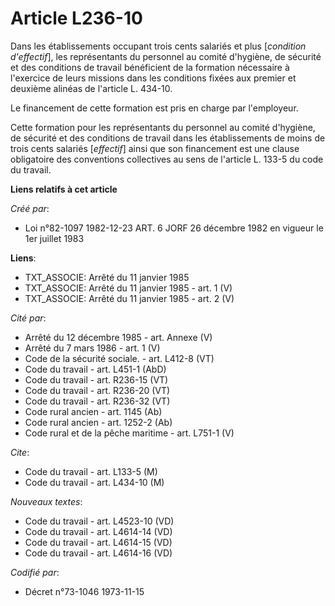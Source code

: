 # Article L236-10

Dans les établissements occupant trois cents salariés et plus [*condition d'effectif*], les représentants du personnel au
comité d'hygiène, de sécurité et des conditions de travail bénéficient de la formation nécessaire à l'exercice de leurs
missions dans les conditions fixées aux premier et deuxième alinéas de l'article L. 434-10.

Le financement de cette formation est pris en charge par l'employeur.

Cette formation pour les représentants du personnel au comité d'hygiène, de sécurité et des conditions de travail dans les
établissements de moins de trois cents salariés [*effectif*] ainsi que son financement est une clause obligatoire des
conventions collectives au sens de l'article L. 133-5 du code du travail.

**Liens relatifs à cet article**

_Créé par_:

  - Loi n°82-1097 1982-12-23 ART. 6 JORF 26 décembre 1982 en vigueur le 1er juillet 1983

**Liens**:

  - TXT_ASSOCIE: Arrêté du 11 janvier 1985
  - TXT_ASSOCIE: Arrêté du 11 janvier 1985 - art. 1 (V)
  - TXT_ASSOCIE: Arrêté du 11 janvier 1985 - art. 2 (V)

_Cité par_:

  - Arrêté du 12 décembre 1985 - art. Annexe (V)
  - Arrêté du 7 mars 1986 - art. 1 (V)
  - Code de la sécurité sociale. - art. L412-8 (VT)
  - Code du travail - art. L451-1 (AbD)
  - Code du travail - art. R236-15 (VT)
  - Code du travail - art. R236-20 (VT)
  - Code du travail - art. R236-32 (VT)
  - Code rural ancien - art. 1145 (Ab)
  - Code rural ancien - art. 1252-2 (Ab)
  - Code rural et de la pêche maritime - art. L751-1 (V)

_Cite_:

  - Code du travail - art. L133-5 (M)
  - Code du travail - art. L434-10 (M)

_Nouveaux textes_:

  - Code du travail - art. L4523-10 (VD)
  - Code du travail - art. L4614-14 (VD)
  - Code du travail - art. L4614-15 (VD)
  - Code du travail - art. L4614-16 (VD)

_Codifié par_:

  - Décret n°73-1046 1973-11-15

